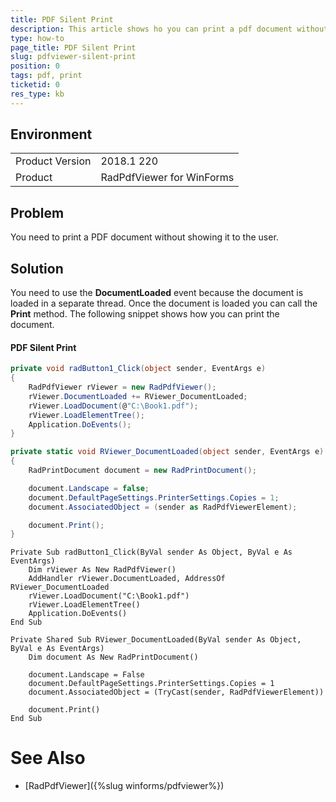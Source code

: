 ```yaml
---
title: PDF Silent Print
description: This article shows ho you can print a pdf document without showing it to the user.
type: how-to
page_title: PDF Silent Print
slug: pdfviewer-silent-print
position: 0
tags: pdf, print
ticketid: 0
res_type: kb
---
```



## Environment
<table>
    <tr>
        <td>Product Version</td>
        <td>2018.1 220</td>
    </tr>
    <tr>
        <td>Product</td>
        <td>RadPdfViewer for WinForms</td>
    </tr>
</table>

## Problem

You need to print a PDF document without showing it to the user.

## Solution

You need to use the __DocumentLoaded__ event because the document is loaded in a separate thread. Once the document is loaded you can call the __Print__ method. The following snippet shows how you can print the document.

#### PDF Silent Print

````C#
private void radButton1_Click(object sender, EventArgs e)
{
    RadPdfViewer rViewer = new RadPdfViewer();
    rViewer.DocumentLoaded += RViewer_DocumentLoaded;
    rViewer.LoadDocument(@"C:\Book1.pdf");
    rViewer.LoadElementTree();
    Application.DoEvents();
}

private static void RViewer_DocumentLoaded(object sender, EventArgs e)
{
    RadPrintDocument document = new RadPrintDocument();

    document.Landscape = false;
    document.DefaultPageSettings.PrinterSettings.Copies = 1;
    document.AssociatedObject = (sender as RadPdfViewerElement);

    document.Print();
}

````
````VB.NET
Private Sub radButton1_Click(ByVal sender As Object, ByVal e As EventArgs)
    Dim rViewer As New RadPdfViewer()
    AddHandler rViewer.DocumentLoaded, AddressOf RViewer_DocumentLoaded
    rViewer.LoadDocument("C:\Book1.pdf")
    rViewer.LoadElementTree()
    Application.DoEvents()
End Sub

Private Shared Sub RViewer_DocumentLoaded(ByVal sender As Object, ByVal e As EventArgs)
    Dim document As New RadPrintDocument()

    document.Landscape = False
    document.DefaultPageSettings.PrinterSettings.Copies = 1
    document.AssociatedObject = (TryCast(sender, RadPdfViewerElement))

    document.Print()
End Sub
````

# See Also

* [RadPdfViewer]({%slug winforms/pdfviewer%})




